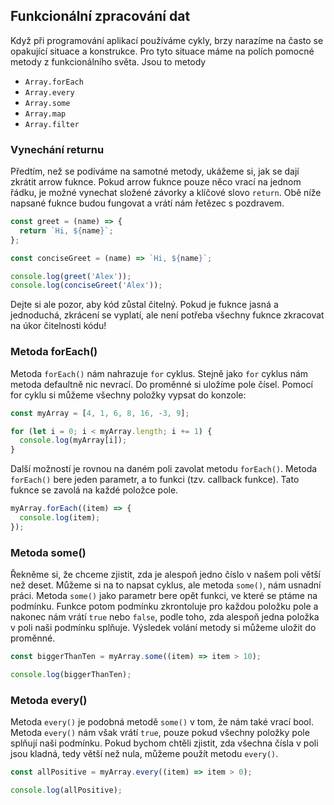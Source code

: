 ## Funkcionální zpracování dat

Když při programování aplikací používáme cykly, brzy narazíme na často se opakující situace a konstrukce. Pro tyto situace máme na polích pomocné metody z funkcionálního světa.
Jsou to metody

- `Array.forEach`
- `Array.every`
- `Array.some`
- `Array.map`
- `Array.filter`

### Vynechání returnu

Předtím, než se podíváme na samotné metody, ukážeme si, jak se dají zkrátit arrow fuknce. Pokud arrow fuknce pouze něco vrací na jednom řádku, je možné vynechat složené závorky a klíčové slovo `return`. Obě níže napsané fuknce budou fungovat a vrátí nám řetězec s pozdravem.

```js
const greet = (name) => {
  return `Hi, ${name}`;
};

const conciseGreet = (name) => `Hi, ${name}`;

console.log(greet('Alex'));
console.log(conciseGreet('Alex'));
```

Dejte si ale pozor, aby kód zůstal čitelný. Pokud je fuknce jasná a jednoduchá, zkrácení se vyplatí, ale není potřeba všechny fuknce zkracovat na úkor čitelnosti kódu!

### Metoda forEach()

Metoda `forEach()` nám nahrazuje `for` cyklus. Stejně jako `for` cyklus nám metoda defaultně nic nevrací. Do proměnné si uložíme pole čísel. Pomocí for cyklu si můžeme všechny položky vypsat do konzole:

```js
const myArray = [4, 1, 6, 8, 16, -3, 9];

for (let i = 0; i < myArray.length; i += 1) {
  console.log(myArray[i]);
}
```

Další možností je rovnou na daném poli zavolat metodu `forEach()`. Metoda `forEach()` bere jeden parametr, a to funkci (tzv. callback funkce). Tato fuknce se zavolá na každé položce pole.

```js
myArray.forEach((item) => {
  console.log(item);
});
```

### Metoda some()

Řekněme si, že chceme zjistit, zda je alespoň jedno číslo v našem poli větší než deset. Můžeme si na to napsat cyklus, ale metoda `some()`, nám usnadní práci. Metoda `some()` jako parametr bere opět funkci, ve které se ptáme na podmínku. Funkce potom podmínku zkrontoluje pro každou položku pole a nakonec nám vrátí `true` nebo `false`, podle toho, zda alespoň jedna položka v poli naši podmínku splňuje. Výsledek volání metody si můžeme uložit do proměnné.

```js
const biggerThanTen = myArray.some((item) => item > 10);

console.log(biggerThanTen);
```

### Metoda every()

Metoda `every()` je podobná metodě `some()` v tom, že nám také vrací bool. Metoda `every()` nám však vrátí `true`, pouze pokud všechny položky pole splňují naši podmínku.
Pokud bychom chtěli zjistit, zda všechna čísla v poli jsou kladná, tedy větší než nula, můžeme použít metodu `every()`.

```js
const allPositive = myArray.every((item) => item > 0);

console.log(allPositive);
```
